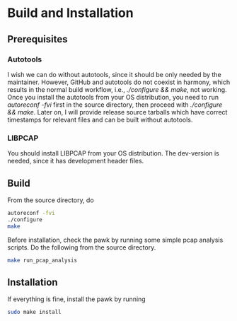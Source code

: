 # Build and Installation
## Prerequisites
### Autotools
I wish we can do without autotools, since it should be only needed by the maintainer. However, GitHub and autotools do not coexist in harmony, which results in the normal build workflow, i.e., *./configure && make*, not working. Once you install the autotools from your OS distribution, you need to run *autoreconf -fvi* first in the source directory, then proceed with *./configure && make*. Later on, I will provide release source tarballs which have correct timestamps for relevant files and can be built without autotools.

### LIBPCAP
You should install LIBPCAP from your OS distribution. The dev-version is needed, since it has development header files.

## Build
From the source directory, do
```bash
autoreconf -fvi
./configure
make
```

Before installation, check the pawk by running some simple pcap analysis scripts. Do the following from the source directory.
```bash
make run_pcap_analysis
```

## Installation
If everything is fine, install the pawk by running
```bash
sudo make install
```
